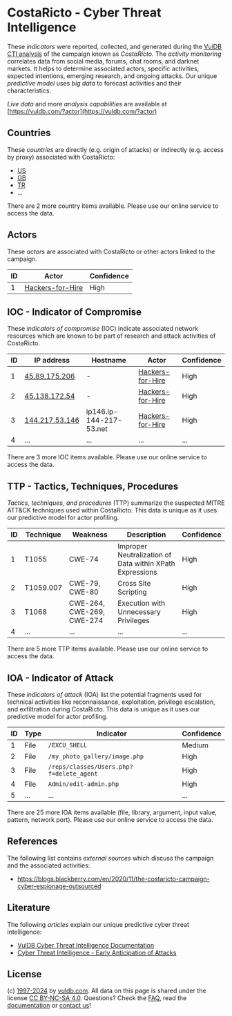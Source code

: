 # CostaRicto - Cyber Threat Intelligence

These _indicators_ were reported, collected, and generated during the [VulDB CTI analysis](https://vuldb.com/?kb.cti) of the campaign known as _CostaRicto_. The _activity monitoring_ correlates data from social media, forums, chat rooms, and darknet markets. It helps to determine associated actors, specific activities, expected intentions, emerging research, and ongoing attacks. Our unique _predictive model_ uses _big data_ to forecast activities and their characteristics.

_Live data_ and more _analysis capabilities_ are available at [https://vuldb.com/?actor](https://vuldb.com/?actor)

## Countries

These _countries_ are directly (e.g. origin of attacks) or indirectly (e.g. access by proxy) associated with CostaRicto:

* [US](https://vuldb.com/?country.us)
* [GB](https://vuldb.com/?country.gb)
* [TR](https://vuldb.com/?country.tr)
* ...

There are 2 more country items available. Please use our online service to access the data.

## Actors

These _actors_ are associated with CostaRicto or other actors linked to the campaign.

ID | Actor | Confidence
-- | ----- | ----------
1 | [Hackers-for-Hire](https://vuldb.com/?actor.hackers-for-hire) | High

## IOC - Indicator of Compromise

These _indicators of compromise_ (IOC) indicate associated network resources which are known to be part of research and attack activities of CostaRicto.

ID | IP address | Hostname | Actor | Confidence
-- | ---------- | -------- | ----- | ----------
1 | [45.89.175.206](https://vuldb.com/?ip.45.89.175.206) | - | [Hackers-for-Hire](https://vuldb.com/?actor.hackers-for-hire) | High
2 | [45.138.172.54](https://vuldb.com/?ip.45.138.172.54) | - | [Hackers-for-Hire](https://vuldb.com/?actor.hackers-for-hire) | High
3 | [144.217.53.146](https://vuldb.com/?ip.144.217.53.146) | ip146.ip-144-217-53.net | [Hackers-for-Hire](https://vuldb.com/?actor.hackers-for-hire) | High
4 | ... | ... | ... | ...

There are 3 more IOC items available. Please use our online service to access the data.

## TTP - Tactics, Techniques, Procedures

_Tactics, techniques, and procedures_ (TTP) summarize the suspected MITRE ATT&CK techniques used within CostaRicto. This data is unique as it uses our predictive model for actor profiling.

ID | Technique | Weakness | Description | Confidence
-- | --------- | -------- | ----------- | ----------
1 | T1055 | CWE-74 | Improper Neutralization of Data within XPath Expressions | High
2 | T1059.007 | CWE-79, CWE-80 | Cross Site Scripting | High
3 | T1068 | CWE-264, CWE-269, CWE-274 | Execution with Unnecessary Privileges | High
4 | ... | ... | ... | ...

There are 5 more TTP items available. Please use our online service to access the data.

## IOA - Indicator of Attack

These _indicators of attack_ (IOA) list the potential fragments used for technical activities like reconnaissance, exploitation, privilege escalation, and exfiltration during CostaRicto. This data is unique as it uses our predictive model for actor profiling.

ID | Type | Indicator | Confidence
-- | ---- | --------- | ----------
1 | File | `/EXCU_SHELL` | Medium
2 | File | `/my_photo_gallery/image.php` | High
3 | File | `/reps/classes/Users.php?f=delete_agent` | High
4 | File | `Admin/edit-admin.php` | High
5 | ... | ... | ...

There are 25 more IOA items available (file, library, argument, input value, pattern, network port). Please use our online service to access the data.

## References

The following list contains _external sources_ which discuss the campaign and the associated activities:

* https://blogs.blackberry.com/en/2020/11/the-costaricto-campaign-cyber-espionage-outsourced

## Literature

The following _articles_ explain our unique predictive cyber threat intelligence:

* [VulDB Cyber Threat Intelligence Documentation](https://vuldb.com/?kb.cti)
* [Cyber Threat Intelligence - Early Anticipation of Attacks](https://www.scip.ch/en/?labs.20201022)

## License

(c) [1997-2024](https://vuldb.com/?kb.changelog) by [vuldb.com](https://vuldb.com/?kb.about). All data on this page is shared under the license [CC BY-NC-SA 4.0](https://creativecommons.org/licenses/by-nc-sa/4.0/). Questions? Check the [FAQ](https://vuldb.com/?kb.faq), read the [documentation](https://vuldb.com/?kb) or [contact us](https://vuldb.com/?contact)!
